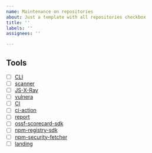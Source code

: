 ```yaml
---
name: Maintenance on repositories
about: Just a template with all repositories checkbox
title: ''
labels: ''
assignees: ''

---
```


## Tools

- [ ] [CLI](https://github.com/NodeSecure/cli)
- [ ] [scanner](https://github.com/NodeSecure/scanner)
- [ ] [JS-X-Ray](https://github.com/NodeSecure/js-x-ray)
- [ ] [vulnera](https://github.com/NodeSecure/vulnera)
- [ ] [CI](https://github.com/NodeSecure/ci)
- [ ] [ci-action](https://github.com/NodeSecure/ci-action)
- [ ] [report](https://github.com/NodeSecure/report)
- [ ] [ossf-scorecard-sdk](https://github.com/NodeSecure/ossf-scorecard-sdk)
- [ ] [npm-registry-sdk](https://github.com/NodeSecure/npm-registry-sdk)
- [ ] [npm-security-fetcher](https://github.com/NodeSecure/npm-security-fetcher)
- [ ] [landing](https://github.com/NodeSecure/landing)
